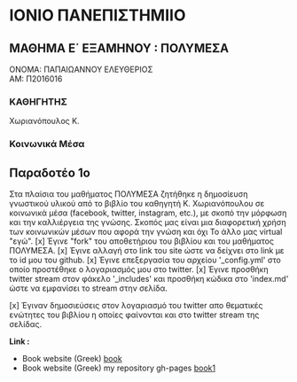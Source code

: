 # ΙΟΝΙΟ ΠΑΝΕΠΙΣΤΗΜΙΙΟ
## ΜΑΘΗΜΑ Ε΄ ΕΞΑΜΗΝΟΥ : ΠΟΛΥΜΕΣΑ
ΟΝΟΜΑ: ΠΑΠΑΙΩΑΝΝΟΥ ΕΛΕΥΘΕΡΙΟΣ  
ΑΜ: Π2016016

 ### ΚΑΘΗΓΗΤΗΣ
Χωριανόπουλος Κ.
  ### Κοινωνικά Μέσα
  
## Παραδοτέο 1ο

Στα πλαίσια του μαθήματος ΠΟΛΥΜΕΣΑ ζητήθηκε η δημοσίευση γνωστικού υλικού από το βιβλίο του καθηγητή Κ. Χωριανόπουλου
σε κοινωνικά μέσα (facebook, twitter, instagram, etc.), με σκοπό την μόρφωση και την καλλιέργεια της γνώσης. Σκοπός
μας είναι μια διαφορετική χρήση των κοινωνικών μέσων που αφορά την γνώση και όχι Το άλλο μας virtual "εγώ".
 [x] Έγινε "fork" του αποθετήριου του βιβλίου και του μαθήματος ΠΟΛΥΜΕΣΑ.
 [x] Έγινε αλλαγή στο link του site ώστε να δείχνει στο link με το id μου του github.
 [x] Έγινε επεξεργασία του αρχείου '_config.yml' στο οποίο προστέθηκε ο λογαριασμός μου στο twitter.
 [x] Έγινε προσθήκη twitter stream στον φάκελο '_includes' και προσθήκη κώδικα στο 'index.md' ώστε 
    να εμφανίσει το stream στην σελίδα.
    
[x] Έγιναν δημοσιεύσεις στον λογαριασμό του twitter απο θεματικές ενώτητες του βιβλίου η οποίες φαίνονται 
    και στο twitter stream της σελίδας.
    
**Link :** 
- Book website (Greek) [book](https://mibook.org/gr) 
- Book website (Greek) my repository gh-pages [book1](https://lefterisikaria.github.io/gr/)
